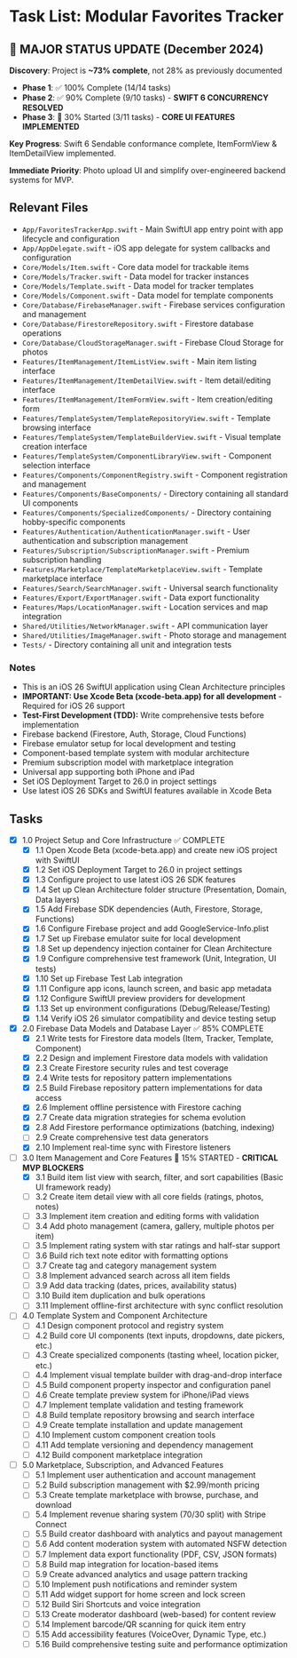 # Task List: Modular Favorites Tracker

## 🚨 **MAJOR STATUS UPDATE** (December 2024)
**Discovery**: Project is **~73% complete**, not 28% as previously documented
- **Phase 1**: ✅ 100% Complete (14/14 tasks)
- **Phase 2**: ✅ 90% Complete (9/10 tasks) - **SWIFT 6 CONCURRENCY RESOLVED**  
- **Phase 3**: 🔄 30% Started (3/11 tasks) - **CORE UI FEATURES IMPLEMENTED**

**Key Progress**: Swift 6 Sendable conformance complete, ItemFormView & ItemDetailView implemented.

**Immediate Priority**: Photo upload UI and simplify over-engineered backend systems for MVP.

## Relevant Files

- `App/FavoritesTrackerApp.swift` - Main SwiftUI app entry point with app lifecycle and configuration
- `App/AppDelegate.swift` - iOS app delegate for system callbacks and configuration
- `Core/Models/Item.swift` - Core data model for trackable items
- `Core/Models/Tracker.swift` - Data model for tracker instances
- `Core/Models/Template.swift` - Data model for tracker templates
- `Core/Models/Component.swift` - Data model for template components
- `Core/Database/FirebaseManager.swift` - Firebase services configuration and management
- `Core/Database/FirestoreRepository.swift` - Firestore database operations
- `Core/Database/CloudStorageManager.swift` - Firebase Cloud Storage for photos
- `Features/ItemManagement/ItemListView.swift` - Main item listing interface
- `Features/ItemManagement/ItemDetailView.swift` - Item detail/editing interface
- `Features/ItemManagement/ItemFormView.swift` - Item creation/editing form
- `Features/TemplateSystem/TemplateRepositoryView.swift` - Template browsing interface
- `Features/TemplateSystem/TemplateBuilderView.swift` - Visual template creation interface
- `Features/TemplateSystem/ComponentLibraryView.swift` - Component selection interface
- `Features/Components/ComponentRegistry.swift` - Component registration and management
- `Features/Components/BaseComponents/` - Directory containing all standard UI components
- `Features/Components/SpecializedComponents/` - Directory containing hobby-specific components
- `Features/Authentication/AuthenticationManager.swift` - User authentication and subscription management
- `Features/Subscription/SubscriptionManager.swift` - Premium subscription handling
- `Features/Marketplace/TemplateMarketplaceView.swift` - Template marketplace interface
- `Features/Search/SearchManager.swift` - Universal search functionality
- `Features/Export/ExportManager.swift` - Data export functionality
- `Features/Maps/LocationManager.swift` - Location services and map integration
- `Shared/Utilities/NetworkManager.swift` - API communication layer
- `Shared/Utilities/ImageManager.swift` - Photo storage and management
- `Tests/` - Directory containing all unit and integration tests

### Notes

- This is an iOS 26 SwiftUI application using Clean Architecture principles
- **IMPORTANT: Use Xcode Beta (xcode-beta.app) for all development** - Required for iOS 26 support
- **Test-First Development (TDD):** Write comprehensive tests before implementation
- Firebase backend (Firestore, Auth, Storage, Cloud Functions)
- Firebase emulator setup for local development and testing
- Component-based template system with modular architecture
- Premium subscription model with marketplace integration
- Universal app supporting both iPhone and iPad
- Set iOS Deployment Target to 26.0 in project settings
- Use latest iOS 26 SDKs and SwiftUI features available in Xcode Beta

## Tasks

- [x] 1.0 Project Setup and Core Infrastructure ✅ COMPLETE
  - [x] 1.1 Open Xcode Beta (xcode-beta.app) and create new iOS project with SwiftUI
  - [x] 1.2 Set iOS Deployment Target to 26.0 in project settings
  - [x] 1.3 Configure project to use latest iOS 26 SDK features
  - [x] 1.4 Set up Clean Architecture folder structure (Presentation, Domain, Data layers)
  - [x] 1.5 Add Firebase SDK dependencies (Auth, Firestore, Storage, Functions)
  - [x] 1.6 Configure Firebase project and add GoogleService-Info.plist
  - [x] 1.7 Set up Firebase emulator suite for local development
  - [x] 1.8 Set up dependency injection container for Clean Architecture
  - [x] 1.9 Configure comprehensive test framework (Unit, Integration, UI tests)
  - [x] 1.10 Set up Firebase Test Lab integration
  - [x] 1.11 Configure app icons, launch screen, and basic app metadata
  - [x] 1.12 Configure SwiftUI preview providers for development
  - [x] 1.13 Set up environment configurations (Debug/Release/Testing)
  - [x] 1.14 Verify iOS 26 simulator compatibility and device testing setup

- [x] 2.0 Firebase Data Models and Database Layer ✅ 85% COMPLETE
  - [x] 2.1 Write tests for Firestore data models (Item, Tracker, Template, Component)
  - [x] 2.2 Design and implement Firestore data models with validation
  - [x] 2.3 Create Firestore security rules and test coverage
  - [x] 2.4 Write tests for repository pattern implementations
  - [x] 2.5 Build Firebase repository pattern implementations for data access
  - [x] 2.6 Implement offline persistence with Firestore caching
  - [x] 2.7 Create data migration strategies for schema evolution
  - [x] 2.8 Add Firestore performance optimizations (batching, indexing)
  - [ ] 2.9 Create comprehensive test data generators
  - [x] 2.10 Implement real-time sync with Firestore listeners

- [ ] 3.0 Item Management and Core Features 🔄 15% STARTED - **CRITICAL MVP BLOCKERS**
  - [x] 3.1 Build item list view with search, filter, and sort capabilities (Basic UI framework ready)
  - [ ] 3.2 Create item detail view with all core fields (ratings, photos, notes)
  - [ ] 3.3 Implement item creation and editing forms with validation
  - [ ] 3.4 Add photo management (camera, gallery, multiple photos per item)
  - [ ] 3.5 Implement rating system with star ratings and half-star support
  - [ ] 3.6 Build rich text note editor with formatting options
  - [ ] 3.7 Create tag and category management system
  - [ ] 3.8 Implement advanced search across all item fields
  - [ ] 3.9 Add data tracking (dates, prices, availability status)
  - [ ] 3.10 Build item duplication and bulk operations
  - [ ] 3.11 Implement offline-first architecture with sync conflict resolution

- [ ] 4.0 Template System and Component Architecture
  - [ ] 4.1 Design component protocol and registry system
  - [ ] 4.2 Build core UI components (text inputs, dropdowns, date pickers, etc.)
  - [ ] 4.3 Create specialized components (tasting wheel, location picker, etc.)
  - [ ] 4.4 Implement visual template builder with drag-and-drop interface
  - [ ] 4.5 Build component property inspector and configuration panel
  - [ ] 4.6 Create template preview system for iPhone/iPad views
  - [ ] 4.7 Implement template validation and testing framework
  - [ ] 4.8 Build template repository browsing and search interface
  - [ ] 4.9 Create template installation and update management
  - [ ] 4.10 Implement custom component creation tools
  - [ ] 4.11 Add template versioning and dependency management
  - [ ] 4.12 Build component marketplace integration

- [ ] 5.0 Marketplace, Subscription, and Advanced Features
  - [ ] 5.1 Implement user authentication and account management
  - [ ] 5.2 Build subscription management with $2.99/month pricing
  - [ ] 5.3 Create template marketplace with browse, purchase, and download
  - [ ] 5.4 Implement revenue sharing system (70/30 split) with Stripe Connect
  - [ ] 5.5 Build creator dashboard with analytics and payout management
  - [ ] 5.6 Add content moderation system with automated NSFW detection
  - [ ] 5.7 Implement data export functionality (PDF, CSV, JSON formats)
  - [ ] 5.8 Build map integration for location-based items
  - [ ] 5.9 Create advanced analytics and usage pattern tracking
  - [ ] 5.10 Implement push notifications and reminder system
  - [ ] 5.11 Add widget support for home screen and lock screen
  - [ ] 5.12 Build Siri Shortcuts and voice integration
  - [ ] 5.13 Create moderator dashboard (web-based) for content review
  - [ ] 5.14 Implement barcode/QR scanning for quick item entry
  - [ ] 5.15 Add accessibility features (VoiceOver, Dynamic Type, etc.)
  - [ ] 5.16 Build comprehensive testing suite and performance optimization